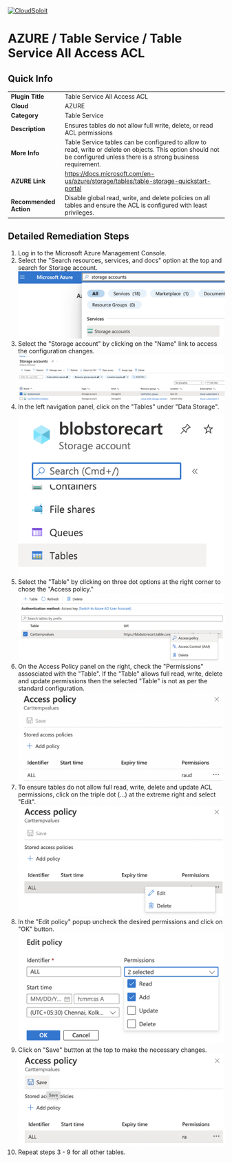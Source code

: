 [![CloudSploit](https://cloudsploit.com/img/logo-new-big-text-100.png "CloudSploit")](https://cloudsploit.com)

# AZURE / Table Service / Table Service All Access ACL

## Quick Info

| | |
|-|-|
| **Plugin Title** | Table Service All Access ACL |
| **Cloud** | AZURE |
| **Category** | Table Service |
| **Description** | Ensures tables do not allow full write, delete, or read ACL permissions |
| **More Info** | Table Service tables can be configured to allow to read, write or delete on objects. This option should not be configured unless there is a strong business requirement. |
| **AZURE Link** | https://docs.microsoft.com/en-us/azure/storage/tables/table-storage-quickstart-portal |
| **Recommended Action** | Disable global read, write, and delete policies on all tables and ensure the ACL is configured with least privileges. |

## Detailed Remediation Steps

1. Log in to the Microsoft Azure Management Console.
2. Select the "Search resources, services, and docs" option at the top and search for Storage account. </br> <img src="/resources/azure/tableservice/table-service-all-access-acl/step2.png"/>
3. Select the "Storage account" by clicking on the "Name" link to access the configuration changes. </br> <img src="/resources/azure/tableservice/table-service-all-access-acl/step3.png"/>
4. In the left navigation panel, click on the "Tables" under "Data Storage".</br> <img src="/resources/azure/tableservice/table-service-all-access-acl/step4.png"/>
5. Select the "Table" by clicking on three dot options at the right corner to chose the "Access policy." </br> <img src="/resources/azure/tableservice/table-service-all-access-acl/step5.png"/>
6. On the Access Policy panel on the right, check the "Permissions" assosciated with the "Table". If the "Table" allows full read, write, delete and update permissions then the selected "Table" is not as per the standard configuration.</br> <img src="/resources/azure/tableservice/table-service-all-access-acl/step6.png"/>
7. To ensure tables do not allow full read, write, delete and update ACL permissions, click on the triple dot (...) at the extreme right and select "Edit".</br> <img src="/resources/azure/tableservice/table-service-all-access-acl/step7.png"/>
8. In the "Edit policy" popup uncheck the desired permissions and click on "OK" button.</br> <img src="/resources/azure/tableservice/table-service-all-access-acl/step8.png"/>
9. Click on "Save" buttton at the top to make the necessary changes.</br> <img src="/resources/azure/tableservice/table-service-all-access-acl/step9.png"/>
10. Repeat steps 3 - 9 for all other tables.
